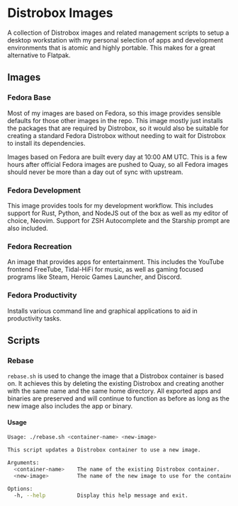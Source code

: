 # Distrobox Images 

A collection of Distrobox images and related management scripts to setup a desktop workstation with my personal selection of apps and development environments that is atomic and highly portable. This makes for a great alternative to Flatpak.

## Images 

### Fedora Base 

Most of my images are based on Fedora, so this image provides sensible defaults for those other images in the repo. This image mostly just installs the packages that are required by Distrobox, so it would also be suitable for creating a standard Fedora Distrobox without needing to wait for Distrobox to install its dependencies. 

Images based on Fedora are built every day at 10:00 AM UTC. This is a few hours after official Fedora images are pushed to Quay, so all Fedora images should never be more than a day out of sync with upstream. 

### Fedora Development

This image provides tools for my development workflow. This includes support for Rust, Python, and NodeJS out of the box as well as my editor of choice, Neovim. Support for ZSH Autocomplete and the Starship prompt are also included. 

### Fedora Recreation 

An image that provides apps for entertainment. This includes the YouTube frontend FreeTube, Tidal-HiFi for music, as well as gaming focused programs like Steam, Heroic Games Launcher, and Discord. 

### Fedora Productivity

Installs various command line and graphical applications to aid in productivity tasks.

## Scripts

### Rebase 

`rebase.sh` is used to change the image that a Distrobox container is based on. It achieves this by deleting the existing Distrobox and creating another with the same name and the same home directory. All exported apps and binaries are preserved and will continue to function as before as long as the new image also includes the app or binary. 

#### Usage 

```bash 
Usage: ./rebase.sh <container-name> <new-image>

This script updates a Distrobox container to use a new image.

Arguments:
  <container-name>    The name of the existing Distrobox container.
  <new-image>         The name of the new image to use for the container.

Options:
  -h, --help          Display this help message and exit.
```
